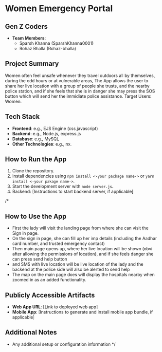 # Women Emergency Portal

## Gen Z Coders
- **Team Members**: 
  - Sparsh Khanna (SparshKhanna0001)
  - Rohaz Bhalla (Rohaz-bhalla)

## Project Summary
Women often feel unsafe whenever they travel outdoors all by themselves, during the odd hours or at vulnerable areas, The App allows the user to share her live location with a group of people she trusts, and the nearby police station, and if she feels that she is in danger she may press the SOS button which will send her the immidiate police assistance.
Target Users: Women.

## Tech Stack
- **Frontend**: e.g., EJS Engine (css,javascript)
- **Backend**: e.g., Node.js, express.js
- **Database**: e.g., MySQL
- **Other Technologies**: e.g., nx.

## How to Run the App
1. Clone the repository.
2. Install dependencies using `npm install <-your package name->` or `yarn install <-your pakage name->`.
3. Start the development server with `node server.js`.
4. Backend: [Instructions to start backend server, if applicable]

/*
## How to Use the App
- First the lady will visit the landing page from where she can visit the Sign in page.
- On the sign in page, she can fill up her imp details (including the Aadhar card number, and trusted emergency contact)
- Then main page opens up, where her live location will be shown (obvi after allowing the permissions of location), and if she feels danger she can press send help button
- and SMS with live location will be live location of the lady and the backend at the police side will also be alerted to send help
- The map on the main page does will display the hospitals nearby when zoomed in as an added functionality.

## Publicly Accessible Artifacts
- **Web App URL**: [Link to deployed web app]
- **Mobile App**: [Instructions to generate and install mobile app bundle, if applicable]

## Additional Notes
- Any additional setup or configuration information
*/